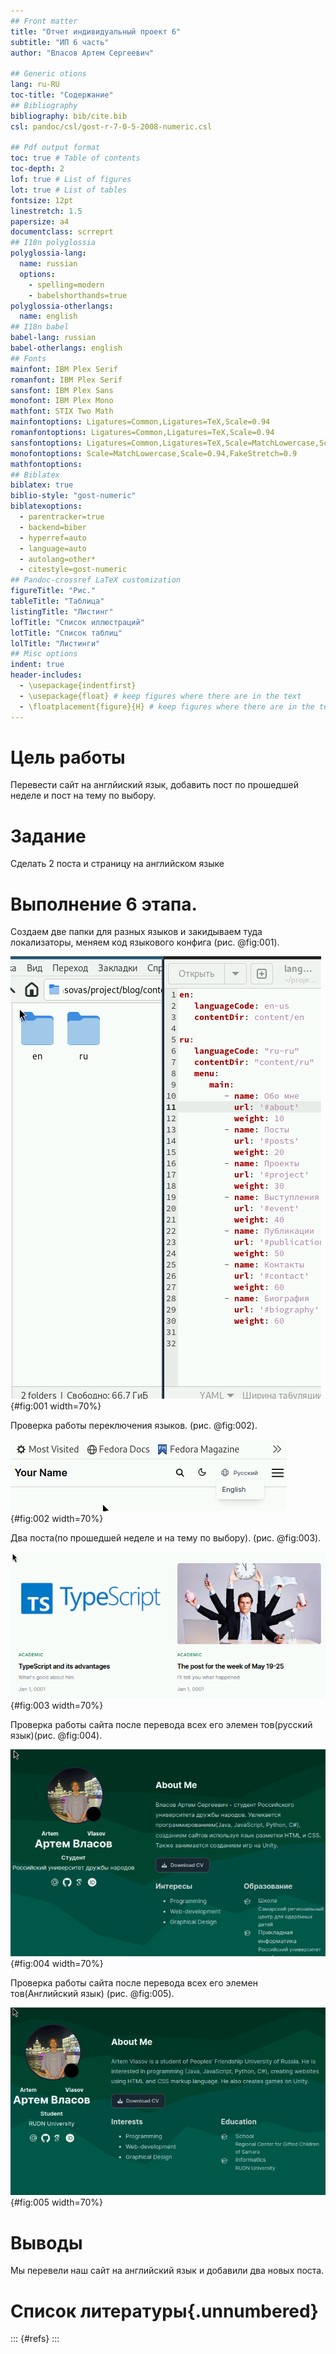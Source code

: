 ```yaml
---
## Front matter
title: "Отчет индивидуальный проект 6"
subtitle: "ИП 6 часть"
author: "Власов Артем Сергеевич"

## Generic otions
lang: ru-RU
toc-title: "Содержание"
## Bibliography
bibliography: bib/cite.bib
csl: pandoc/csl/gost-r-7-0-5-2008-numeric.csl

## Pdf output format
toc: true # Table of contents
toc-depth: 2
lof: true # List of figures
lot: true # List of tables
fontsize: 12pt
linestretch: 1.5
papersize: a4
documentclass: scrreprt
## I18n polyglossia
polyglossia-lang:
  name: russian
  options:
    - spelling=modern
    - babelshorthands=true
polyglossia-otherlangs:
  name: english
## I18n babel
babel-lang: russian
babel-otherlangs: english
## Fonts
mainfont: IBM Plex Serif
romanfont: IBM Plex Serif
sansfont: IBM Plex Sans
monofont: IBM Plex Mono
mathfont: STIX Two Math
mainfontoptions: Ligatures=Common,Ligatures=TeX,Scale=0.94
romanfontoptions: Ligatures=Common,Ligatures=TeX,Scale=0.94
sansfontoptions: Ligatures=Common,Ligatures=TeX,Scale=MatchLowercase,Scale=0.94
monofontoptions: Scale=MatchLowercase,Scale=0.94,FakeStretch=0.9
mathfontoptions:
## Biblatex
biblatex: true
biblio-style: "gost-numeric"
biblatexoptions:
  - parentracker=true
  - backend=biber
  - hyperref=auto
  - language=auto
  - autolang=other*
  - citestyle=gost-numeric
## Pandoc-crossref LaTeX customization
figureTitle: "Рис."
tableTitle: "Таблица"
listingTitle: "Листинг"
lofTitle: "Список иллюстраций"
lotTitle: "Список таблиц"
lolTitle: "Листинги"
## Misc options
indent: true
header-includes:
  - \usepackage{indentfirst}
  - \usepackage{float} # keep figures where there are in the text
  - \floatplacement{figure}{H} # keep figures where there are in the text
---
```


# Цель работы

Перевести сайт на англйиский язык, добавить пост по прошедшей неделе и пост на тему по выбору.

# Задание

Сделать 2 поста и страницу на английском языке


# Выполнение 6 этапа.

Создаем две папки для разных языков и закидываем туда локализаторы, меняем код языкового конфига (рис. @fig:001).

![Языки](image/1.png){#fig:001 width=70%}

Проверка работы переключения языков. (рис. @fig:002).

![Проверка](image/2.png){#fig:002 width=70%}

Два поста(по прошедшей неделе и на тему по выбору). (рис. @fig:003).

![Посты](image/3.png){#fig:003 width=70%}

Проверка работы сайта после перевода всех его элемен тов(русский язык)(рис. @fig:004).

![Русский язык](image/4.png){#fig:004 width=70%}

Проверка работы сайта после перевода всех его элемен тов(Английский язык) (рис. @fig:005).

![Янглийский язык](image/5.png){#fig:005 width=70%}

# Выводы

Мы перевели наш сайт на английский язык и добавили два новых поста.

# Список литературы{.unnumbered}

::: {#refs}
:::
